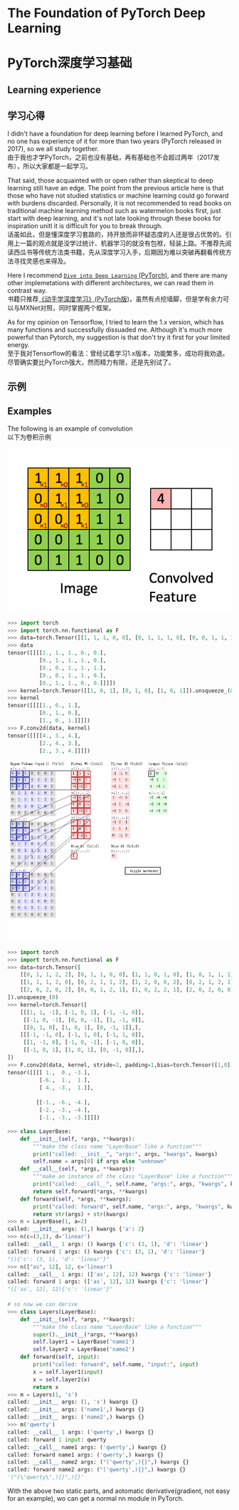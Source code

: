 # The Foundation of PyTorch Deep Learning
# PyTorch深度学习基础

## Learning experience
## 学习心得

I didn't have a foundation for deep learning before I learned PyTorch, and no one has experience of it for more than two years (PyTorch released in 2017), so we all study together.  
由于我也才学PyTorch，之前也没有基础，再有基础也不会超过两年（2017发布），所以大家都是一起学习。

That said, those acquainted with or open rather than skeptical to deep learning still have an edge. The point from the previous article here is that those who have not studied statistics or machine learning could go forward with burdens discarded. Personally, it is not recommended to read books on traditional machine learning method such as watermelon books first, just start with deep learning, and it's not late looking through these books for inspiration unitl it is difficult for you to break through.  
话虽如此，但是懂深度学习套路的，持开放而非怀疑态度的人还是很占优势的。引用上一篇的观点就是没学过统计、机器学习的就没有包袱，轻装上路。不推荐先阅读西瓜书等传统方法类书籍，先从深度学习入手，后期因为难以突破再翻看传统方法寻找灵感也来得及。

Here I recommend [`Dive into Deep Learning` (PyTorch)](https://tangshusen.me/Dive-into-DL-PyTorch), and there are many other implemetations with different architectures, we can read them in contrast way.  
书籍只推荐[《动手学深度学习》(PyTorch版)](https://tangshusen.me/Dive-into-DL-PyTorch)，虽然有点挖墙脚，但是学有余力可以与MXNet对照，同时掌握两个框架。

As for my opinion on Tensorflow, I tried to learn the 1.x version, which has many functions and successfully dissuaded me. Although it's much more powerful than Pytorch, my suggestion is that don't try it first for your limited energy.  
至于我对Tensorflow的看法：曾经试着学习1.x版本，功能繁多，成功将我劝退。尽管确实要比PyTorch强大，然而精力有限，还是先别试了。


## 示例
## Examples

The following is an example of convolution  
以下为卷积示例

![convolution](images/conv1.gif)
```python
>>> import torch
>>> import torch.nn.functional as F
>>> data=torch.Tensor([[1, 1, 1, 0, 0], [0, 1, 1, 1, 0], [0, 0, 1, 1, 1], [0, 0, 1, 1, 0], [0, 1, 1, 0, 0]]).unsqueeze_(0).unsqueeze_(0)
>>> data
tensor([[[[1., 1., 1., 0., 0.],
          [0., 1., 1., 1., 0.],
          [0., 0., 1., 1., 1.],
          [0., 0., 1., 1., 0.],
          [0., 1., 1., 0., 0.]]]])
>>> kernel=torch.Tensor([[1, 0, 1], [0, 1, 0], [1, 0, 1]]).unsqueeze_(0).unsqueeze_(0)
>>> kernel
tensor([[[[1., 0., 1.],
          [0., 1., 0.],
          [1., 0., 1.]]]])
>>> F.conv2d(data, kernel)
tensor([[[[4., 3., 4.],
          [2., 4., 3.],
          [2., 3., 4.]]]])
```


![convolution](images/conv2.gif)
```python
>>> import torch
>>> import torch.nn.functional as F
>>> data=torch.Tensor([
    [[0, 1, 1, 2, 2], [0, 1, 1, 0, 0], [1, 1, 0, 1, 0], [1, 0, 1, 1, 1], [0, 2, 0, 1, 0]],
    [[1, 1, 1, 2, 0], [0, 2, 1, 1, 2], [1, 2, 0, 0, 2], [0, 2, 1, 2, 1], [2, 0, 1, 2, 0]],
    [[2, 0, 2, 0, 2], [0, 0, 1, 2, 1], [1, 0, 2, 2, 1], [2, 0, 2, 0, 0], [0, 0, 1, 1, 2]],
]).unsqueeze_(0)
>>> kernel=torch.Tensor([
    [[[1, 1, -1], [-1, 0, 1], [-1, -1, 0]],
     [[-1, 0, -1], [0, 0, -1], [1, -1, 0]],
     [[0, 1, 0], [1, 0, 1], [0, -1, 1]],],
    [[[-1, -1, 0], [-1, 1, 0], [-1, 1, 0]],
     [[1, -1, 0], [-1, 0, -1], [-1, 0, 0]],
     [[-1, 0, 1], [1, 0, 1], [0, -1, 0]],],
])
>>> F.conv2d(data, kernel, stride=2, padding=1,bias=torch.Tensor([1,0]))
tensor([[[[ 1.,  0., -3.],
          [-6.,  1.,  1.],
          [ 4., -3.,  1.]],

         [[-1., -6., -4.],
          [-2., -3., -4.],
          [-1., -3., -3.]]]])
```

``` python
>>> class LayerBase:
    def __init__(self, *args, **kwargs):
        """make the class name "LayerBase" like a function"""
        print("called: __init__", "args:", args, "kwargs", kwargs)
        self.name = args[0] if args else "unknown"
    def __call__(self, *args, **kwargs):
        """make an instance of the class "LayerBase" like a function"""
        print("called: __call__", self.name, "args:", args, "kwargs", kwargs)
        return self.forward(*args, **kwargs)
    def forward(self, *args, **kwargs):
        print("called: forward", self.name, "args:", args, "kwargs", kwargs)
        return str(args) + str(kwargs)
>>> n = LayerBase(1, a=2)
called: __init__ args: (1,) kwargs {'a': 2}
>>> n(c=(3,1), d='linear')
called: __call__ 1 args: () kwargs {'c': (3, 1), 'd': 'linear'}
called: forward 1 args: () kwargs {'c': (3, 1), 'd': 'linear'}
"(){'c': (3, 1), 'd': 'linear'}"
>>> n(["as", 12], 12, c='linear')
called: __call__ 1 args: (['as', 12], 12) kwargs {'c': 'linear'}
called: forward 1 args: (['as', 12], 12) kwargs {'c': 'linear'}
"(['as', 12], 12){'c': 'linear'}"

# so now we can derive
>>> class Layers(LayerBase):
    def __init__(self, *args, **kwargs):
        """make the class name "LayerBase" like a function"""
        super().__init__(*args, **kwargs)
        self.layer1 = LayerBase('name1')
        self.layer2 = LayerBase('name2')
    def forward(self, input):
        print("called: forward", self.name, "input:", input)
        x = self.layer1(input)
        x = self.layer2(x)
        return x
>>> m = Layers(1, 's')
called: __init__ args: (1, 's') kwargs {}
called: __init__ args: ('name1',) kwargs {}
called: __init__ args: ('name2',) kwargs {}
>>> m('qwerty')
called: __call__ 1 args: ('qwerty',) kwargs {}
called: forward 1 input: qwerty
called: __call__ name1 args: ('qwerty',) kwargs {}
called: forward name1 args: ('qwerty',) kwargs {}
called: __call__ name2 args: ("('qwerty',){}",) kwargs {}
called: forward name2 args: ("('qwerty',){}",) kwargs {}
'("(\'qwerty\',){}",){}'
```

With the above two static parts, and aotomatic derivative(gradient, not easy for an example), wo can get a normal nn module in PyTorch.

